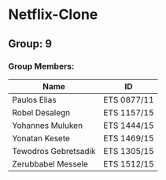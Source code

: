 # Netflix-Clone

## Group: 9

### Group Members:
| Name                | ID            |
|---------------------|---------------|
| Paulos Elias        | ETS 0877/11   |
| Robel Desalegn      | ETS 1157/15   |
| Yohannes Muluken    | ETS 1444/15   |
| Yonatan Kesete      | ETS 1469/15   |
| Tewodros Gebretsadik| ETS 1305/15   |
| Zerubbabel Messele  | ETS 1512/15   |
